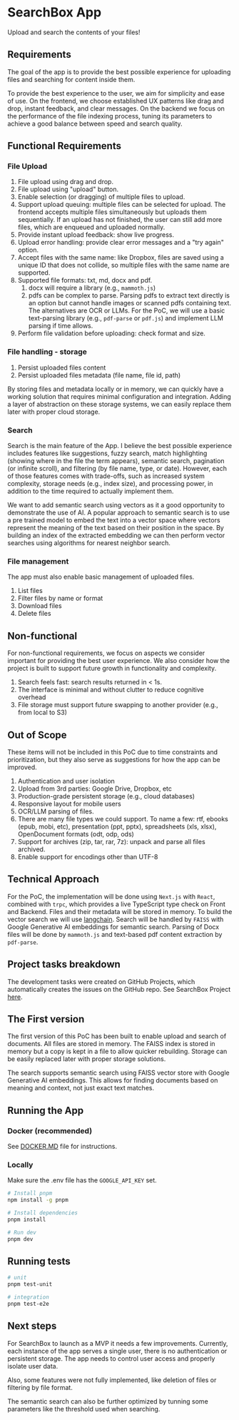 # SearchBox App

Upload and search the contents of your files!

## Requirements

The goal of the app is to provide the best possible experience for uploading files and searching for content inside them.

To provide the best experience to the user, we aim for simplicity and ease of use. On the frontend, we choose established UX patterns like drag and drop, instant feedback, and clear messages. On the backend we focus on the performance of the file indexing process, tuning its parameters to achieve a good balance between speed and search quality.

## Functional Requirements

### File Upload

1. File upload using drag and drop.
2. File upload using "upload" button.
3. Enable selection (or dragging) of multiple files to upload.
4. Support upload queuing: multiple files can be selected for upload. The frontend accepts multiple files simultaneously but uploads them sequentially. If an upload has not finished, the user can still add more files, which are enqueued and uploaded normally.
5. Provide instant upload feedback: show live progress.
6. Upload error handling: provide clear error messages and a "try again" option.
7. Accept files with the same name: like Dropbox, files are saved using a unique ID that does not collide, so multiple files with the same name are supported.
8. Supported file formats: txt, md, docx and pdf.
   1. docx will require a library (e.g., `mammoth.js`)
   2. pdfs can be complex to parse. Parsing pdfs to extract text directly is an option but cannot handle images or scanned pdfs containing text. The alternatives are OCR or LLMs. For the PoC, we will use a basic text-parsing library (e.g., `pdf-parse` or `pdf.js`) and implement LLM parsing if time allows.
9. Perform file validation before uploading: check format and size.

### File handling - storage

1. Persist uploaded files content
2. Persist uploaded files metadata (file name, file id, path)

By storing files and metadata locally or in memory, we can quickly have a working solution that requires minimal configuration and integration. Adding a layer of abstraction on these storage systems, we can easily replace them later with proper cloud storage.

### Search

Search is the main feature of the App. I believe the best possible experience includes features like suggestions, fuzzy search, match highlighting (showing where in the file the term appears), semantic search, pagination (or infinite scroll), and filtering (by file name, type, or date).
However, each of those features comes with trade-offs, such as increased system complexity, storage needs (e.g., index size), and processing power, in addition to the time required to actually implement them.

We want to add semantic search using vectors as it a good opportunity to demonstrate the use of AI.
A popular approach to semantic search is to use a pre trained model to embed the text into a vector space where vectors represent the meaning of the text based on their position in the space. By building an index of the extracted embedding we can then perform vector searches using algorithms for nearest neighbor search.

### File management

The app must also enable basic management of uploaded files.

1. List files
2. Filter files by name or format
3. Download files
4. Delete files

## Non-functional

For non-functional requirements, we focus on aspects we consider important for providing the best user experience. We also consider how the project is built to support future growth in functionality and complexity.

1. Search feels fast: search results returned in < 1s.
2. The interface is minimal and without clutter to reduce cognitive overhead
3. File storage must support future swapping to another provider (e.g., from local to S3)

## Out of Scope

These items will not be included in this PoC due to time constraints and prioritization, but they also serve as suggestions for how the app can be improved.

1. Authentication and user isolation
2. Upload from 3rd parties: Google Drive, Dropbox, etc
3. Production-grade persistent storage (e.g., cloud databases)
4. Responsive layout for mobile users
5. OCR/LLM parsing of files.
6. There are many file types we could support. To name a few: rtf, ebooks (epub, mobi, etc), presentation (ppt, pptx), spreadsheets (xls, xlsx), OpenDocument formats (odt, odp, ods)
7. Support for archives (zip, tar, rar, 7z): unpack and parse all files archived.
8. Enable support for encodings other than UTF-8

## Technical Approach

For the PoC, the implementation will be done using `Next.js` with `React`, combined with `trpc`, which provides a live TypeScript type check on Front and Backend. Files and their metadata will be stored in memory. To build the vector search we will use [langchain](https://docs.langchain.com/oss/javascript/langchain/knowledge-base). Search will be handled by `FAISS` with Google Generative AI embeddings for semantic search. Parsing of Docx files will be done by `mammoth.js` and text-based pdf content extraction by `pdf-parse`.

## Project tasks breakdown

The development tasks were created on GitHub Projects, which automatically creates the issues on the GitHub repo. See SearchBox Project [here](https://github.com/users/SacuL/projects/3/views/1).

## The First version

The first version of this PoC has been built to enable upload and search of documents. All files are stored in memory. The FAISS index is stored in memory but a copy is kept in a file to allow quicker rebuilding.
Storage can be easily replaced later with proper storage solutions.

The search supports semantic search using FAISS vector store with Google Generative AI embeddings. This allows for finding documents based on meaning and context, not just exact text matches.

## Running the App

### Docker (recommended)

See [DOCKER.MD](DOCKER.MD) file for instructions.

### Locally

Make sure the .env file has the `GOOGLE_API_KEY` set.
```bash
# Install pnpm
npm install -g pnpm

# Install dependencies
pnpm install

# Run dev
pnpm dev
```

## Running tests

```bash
# unit
pnpm test-unit

# integration
pnpm test-e2e
```

## Next steps

For SearchBox to launch as a MVP it needs a few improvements. Currently, each instance of the app serves a single user, there is no authentication or persistent storage. The app needs to control user access and properly isolate user data.

Also, some features were not fully implemented, like deletion of files or filtering by file format.

The semantic search can also be further optimized by tunning some parameters like the threshold used when searching.

